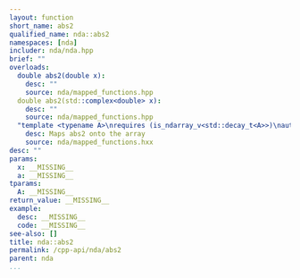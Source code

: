 ```yaml
---
layout: function
short_name: abs2
qualified_name: nda::abs2
namespaces: [nda]
includer: nda/nda.hpp
brief: ""
overloads:
  double abs2(double x):
    desc: ""
    source: nda/mapped_functions.hpp
  double abs2(std::complex<double> x):
    desc: ""
    source: nda/mapped_functions.hpp
  "template <typename A>\nrequires (is_ndarray_v<std::decay_t<A>>)\nauto abs2(A && a)":
    desc: Maps abs2 onto the array
    source: nda/mapped_functions.hxx
desc: ""
params:
  x: __MISSING__
  a: __MISSING__
tparams:
  A: __MISSING__
return_value: __MISSING__
example:
  desc: __MISSING__
  code: __MISSING__
see-also: []
title: nda::abs2
permalink: /cpp-api/nda/abs2
parent: nda
...
```


